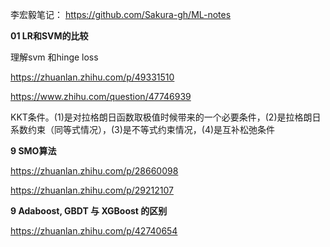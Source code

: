 
李宏毅笔记： https://github.com/Sakura-gh/ML-notes


**01 LR和SVM的比较**

理解svm 和hinge loss 

https://zhuanlan.zhihu.com/p/49331510

https://www.zhihu.com/question/47746939


KKT条件。(1)是对拉格朗日函数取极值时候带来的一个必要条件，(2)是拉格朗日系数约束（同等式情况），(3)是不等式约束情况，(4)是互补松弛条件

**9  SMO算法**

https://zhuanlan.zhihu.com/p/28660098

https://zhuanlan.zhihu.com/p/29212107

**9  Adaboost, GBDT 与 XGBoost 的区别**

https://zhuanlan.zhihu.com/p/42740654
